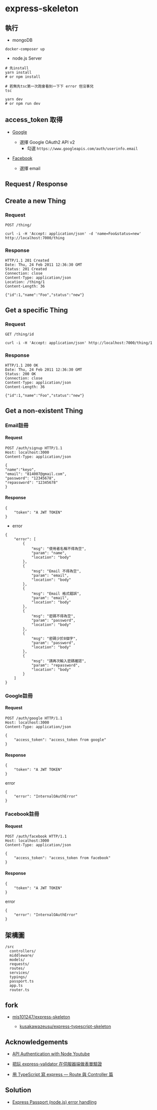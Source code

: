 # express-skeleton

## 執行

-  mongoDB
```
docker-composer up
```

-  node.js Server
```
# 先install
yarn install
# or npm install

# 若無先tsc第一次跑會看到一下下 error 但沒事兒
tsc

yarn dev
# or npm run dev
```

## access_token 取得

- [Google](https://developers.google.com/oauthplayground/)
  - 選擇 Google OAuth2 API v2
    -  勾選 `https://www.googleapis.com/auth/userinfo.email`

- [Facebook](https://developers.facebook.com/tools/explorer/)
  - 選擇 email
  
## Request / Response

## Create a new Thing

### Request

`POST /thing/`

    curl -i -H 'Accept: application/json' -d 'name=Foo&status=new' http://localhost:7000/thing

### Response

    HTTP/1.1 201 Created
    Date: Thu, 24 Feb 2011 12:36:30 GMT
    Status: 201 Created
    Connection: close
    Content-Type: application/json
    Location: /thing/1
    Content-Length: 36

    {"id":1,"name":"Foo","status":"new"}

## Get a specific Thing

### Request

`GET /thing/id`

    curl -i -H 'Accept: application/json' http://localhost:7000/thing/1

### Response

    HTTP/1.1 200 OK
    Date: Thu, 24 Feb 2011 12:36:30 GMT
    Status: 200 OK
    Connection: close
    Content-Type: application/json
    Content-Length: 36

    {"id":1,"name":"Foo","status":"new"}

## Get a non-existent Thing


### Email註冊

#### Request

```HTTP
POST /auth/signup HTTP/1.1
Host: localhost:3000
Content-Type: application/json

{
"name":"keyo",
"email": "814007@gmail.com",
"password": "12345678",
"repassword": "12345678"
}
```

#### Response

```
{
    "token": "A JWT TOKEN"
}
```
- error
```
{
    "error": [
        {
            "msg": "使用者名稱不得為空",
            "param": "name",
            "location": "body"
        },
        {
            "msg": "Email 不得為空",
            "param": "email",
            "location": "body"
        },
        {
            "msg": "Email 格式錯誤",
            "param": "email",
            "location": "body"
        },
        {
            "msg": "密碼不得為空",
            "param": "password",
            "location": "body"
        },
        {
            "msg": "密碼少於8個字",
            "param": "password",
            "location": "body"
        },
        {
            "msg": "請再次輸入密碼確認",
            "param": "repassword",
            "location": "body"
        }
    ]
}
```

### Google註冊

#### Request

```HTTP
POST /auth/google HTTP/1.1
Host: localhost:3000
Content-Type: application/json

{
    "access_token": "access_token from google"
}
```

#### Response

```
{
    "token": "A JWT TOKEN"
}
```
error
```
{
    "error": "InternalOAuthError"
}
```

### Facebook註冊

#### Request

```HTTP
POST /auth/facebook HTTP/1.1
Host: localhost:3000
Content-Type: application/json

{
    "access_token": "access_token from facebook"
}
```

#### Response

```
{
    "token": "A JWT TOKEN"
}
```
error
```
{
    "error": "InternalOAuthError"
}
```

  

## 架構圖

```
/src
  controllers/
  middleware/
  models/
  requests/
  routes/
  services/
  typings/ 
  passport.ts
  app.ts
  router.ts
```

## fork

- [mis101247/express-skeleton](https://github.com/mis101247/express-skeleton)

  - [kusakawazeusu/express-typescript-skeleton](https://github.com/kusakawazeusu/express-typescript-skeleton)

## Acknowledgements

- [API Authentication with Node Youtube](https://www.youtube.com/watch?v=zx6jnaLuB9Q&list=PLSpJkDDmpFZ7GowbJE-mvX09zY9zfYatI)

- [把玩 express-validator 在伺服器端做表單驗證](https://medium.com/%E9%BA%A5%E5%85%8B%E7%9A%84%E5%8D%8A%E8%B7%AF%E5%87%BA%E5%AE%B6%E7%AD%86%E8%A8%98/%E7%AD%86%E8%A8%98-%E6%8A%8A%E7%8E%A9-express-validator-%E5%9C%A8%E4%BC%BA%E6%9C%8D%E5%99%A8%E7%AB%AF%E5%81%9A%E8%A1%A8%E5%96%AE%E9%A9%97%E8%AD%89-797342aab2d3)

- [用 TypeScript 寫 express — Route 與 Controller 篇](https://medium.com/@kusakawazeusu/%E7%94%A8-typescript-%E5%AF%AB-express-route-%E8%88%87-controller-%E7%AF%87-40db4850a8f2)

## Solution

- [Express Passport (node.js) error handling](https://stackoverflow.com/questions/15711127/express-passport-node-js-error-handling/43824037#43824037)

